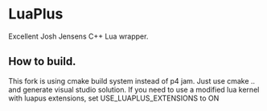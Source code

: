 # LuaPlus
Excellent Josh Jensens C++ Lua wrapper.

## How to build.
This fork is using cmake build system instead of p4 jam.
Just use cmake .. and generate visual studio solution.
If you need to use a modified lua kernel with luapus extensions, set USE_LUAPLUS_EXTENSIONS to ON